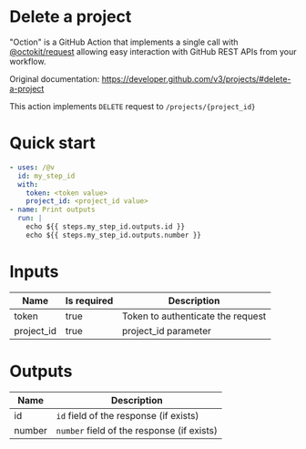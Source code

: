 # Delete a project

"Oction" is a GitHub Action that implements a single call with 
[@octokit/request](https://www.npmjs.com/package/@octokit/request)
allowing easy interaction with GitHub REST APIs from your workflow.

Original documentation: https://developer.github.com/v3/projects/#delete-a-project

This action implements `DELETE` request to `/projects/{project_id}`


# Quick start

```yaml
- uses: /@v
  id: my_step_id
  with:
    token: <token value>
    project_id: <project_id value>
- name: Print outputs
  run: |
    echo ${{ steps.my_step_id.outputs.id }}
    echo ${{ steps.my_step_id.outputs.number }}
```


# Inputs

| Name | Is required | Description |
|---|---|---|
|token|true|Token to authenticate the request
|project_id|true|project_id parameter

# Outputs

| Name | Description |
|---|---|
|id|`id` field of the response (if exists)|
|number|`number` field of the response (if exists)|

